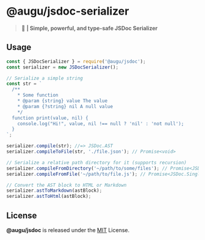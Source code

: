 # @augu/jsdoc-serializer
> :rose: **| Simple, powerful, and type-safe JSDoc Serializer**

## Usage
```js
const { JSDocSerializer } = require('@augu/jsdoc');
const serializer = new JSDocSerializer();

// Serialize a simple string
const str = `
  /**
    * Some function
    * @param {string} value The value
    * @param {?string} nil A null value
    */
  function print(value, nil) {
    console.log("Hi!", value, nil !== null ? 'nil' : 'not null');
  }
`;

serializer.compile(str); //=> JSDoc.AST
serializer.compileToFile(str, './file.json'); // Promise<void>

// Serialize a relative path directory for it (supports recursion)
serializer.compileFromDirectory('~/path/to/some/files'); // Promise<JSDoc.FileAST>
serializer.compileFromFile('~/path/to/file.js'); // Promise<JSDoc.SingleFileAST>

// Convert the AST block to HTML or Markdown
serializer.astToMarkdown(astBlock);
serializer.astToHtml(astBlock);
```

## License
**@augu/jsdoc** is released under the [MIT](/LICENSE) License.
